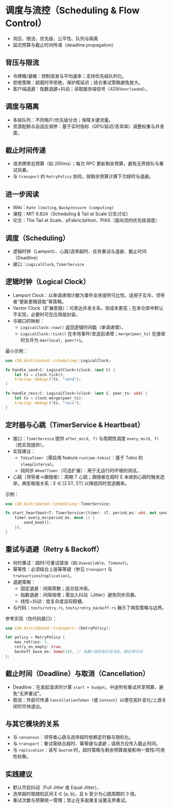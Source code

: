 # 调度与流控（Scheduling & Flow Control）

- 背压、限流、优先级、公平性、队列与隔离
- 延迟预算与截止时间传递（deadline propagation）

## 背压与限流

- 令牌桶/漏桶：控制突发与平均速率；支持优先级队列化。
- 拒绝策略：超载时早拒绝，保护尾延迟；结合重试策略避免放大。
- 客户端退避：指数退避+抖动；读取服务端信号（429/`Overloaded`）。

## 调度与隔离

- 多级队列：不同租户/优先级分池；保障关键流量。
- 资源配额与自适应调参：基于实时指标（QPS/延迟/丢弃率）调整权重与并发度。

## 截止时间传递

- 请求携带总预算（如 200ms）；每次 RPC 更新剩余预算，避免无界排队与重试风暴。
- 与 `transport` 的 `RetryPolicy` 协同，按剩余预算计算下次超时与退避。

## 进一步阅读

- Wiki：`Rate limiting`, `Backpressure (computing)`
- 课程：MIT 6.824（Scheduling & Tail at Scale 衍生讨论）
- 论文：The Tail at Scale、pFabric/pHost、PIAS（面向流的优先级调度）

## 调度（Scheduling）

- 逻辑时钟（Lamport）、心跳/选举超时、任务重试与退避、截止时间（Deadline）
- 接口：`LogicalClock`, `TimerService`

## 逻辑时钟（Logical Clock）

- Lamport Clock：以单调递增计数为事件全序提供可比性。适用于互斥、领导者“更新更晚获胜”等策略。
- Vector Clock（扩展思路）：可表达并发关系，但成本更高；在本仓库中默认不实现，必要时可在应用层封装。
- 与接口的映射：
  - `LogicalClock::now()` 返回逻辑时间戳（单调递增）。
  - `LogicalClock::tick()` 在本地事件/发送前递增；`merge(peer_ts)` 在接收时合并为 `max(local, peer)+1`。

最小示例：

```rust
use c20_distributed::scheduling::LogicalClock;

fn handle_send<C: LogicalClock>(clock: &mut C) {
    let ts = clock.tick();
    tracing::debug!(?ts, "send");
}

fn handle_recv<C: LogicalClock>(clock: &mut C, peer_ts: u64) {
    let ts = clock.merge(peer_ts);
    tracing::debug!(?ts, "recv");
}
```

## 定时器与心跳（TimerService & Heartbeat）

- 接口：`TimerService` 提供 `after_ms(d, f)` 与周期性调度 `every_ms(d, f)`（若实现提供）。
- 实现建议：
  - `TokioTimer`（需启用 feature `runtime-tokio`）：基于 Tokio 的 `sleep`/`interval`。
  - 纯同步 `WheelTimer`（可选扩展）：用于无运行时环境的测试。
- 心跳（领导者→跟随者）：周期 T 心跳；跟随者在超时 E 未收到心跳时触发选举。典型取值关系：E ∈ [2.5T, 5T] 以降低同时竞选概率。

示例：

```rust
use c20_distributed::scheduling::TimerService;

fn start_heartbeat<T: TimerService>(timer: &T, period_ms: u64, mut send_beat: impl FnMut() + Send + 'static) {
    timer.every_ms(period_ms, move || {
        send_beat();
    });
}
```

## 重试与退避（Retry & Backoff）

- 何时重试：超时/可重试错误（如 `Unavailable`、`Timeout`）。
- 幂等性：必须结合上层幂等键（参见 `transport` 与 `transactions`/`replication`）。
- 退避策略：
  - 固定退避：间隔常数；适合低冲突。
  - 指数退避：间隔倍增；需加入抖动（Jitter）避免同步风暴。
  - 线性+抖动：低复杂度且较稳健。
- 与代码：`tests/retry.rs`, `tests/retry_backoff.rs` 展示了典型策略与边界。

参考实现（伪代码接口）：

```rust
use c20_distributed::transport::{RetryPolicy};

let policy = RetryPolicy {
    max_retries: 5,
    retry_on_empty: true,
    backoff_base_ms: Some(10), // 指数/线性由实现决定，建议带抖动
};
```

## 截止时间（Deadline）与取消（Cancellation）

- Deadline：在发起请求时计算 `start + budget`，中途所有重试共享预算，避免“无界重试”。
- 取消：外部可传递 `CancellationToken`（或 `Context`）以便在拓扑变化/上游关闭时尽快退出。

## 与其它模块的关系

- 与 `consensus`：领导者心跳与选举超时依赖定时器与随机化。
- 与 `transport`：重试需结合超时、幂等键与退避；调用方应传入截止时间。
- 与 `replication`：读写 `Quorum` 时，超时策略与剩余预算直接影响一致性/可用性权衡。

## 实践建议

- 默认开启抖动（Full Jitter 或 Equal Jitter）。
- 选举超时取随机区间 E ∈ [a, b]，且 b 至少为心跳周期的 3 倍。
- 重试次数与预算统一管理；禁止在多层重复设置无界重试。
